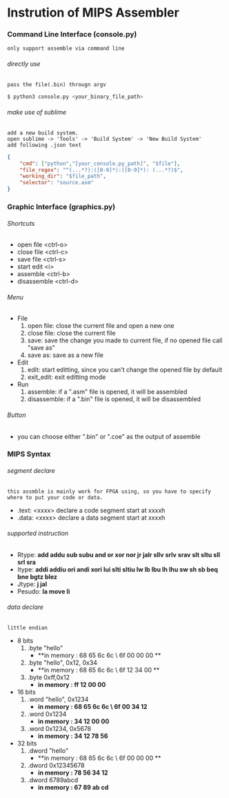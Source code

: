 # Instrution of MIPS Assembler

### Command Line Interface (console.py)
    only support assemble via command line

###### directly use
    pass the file(.bin) througn argv

``` bash 
$ python3 console.py <your_binary_file_path>
```

###### make use of sublime
    add a new build system.
    open sublime -> 'Tools' -> 'Build System' -> 'New Build System'
    add following .json text

``` json
{
    "cmd": ["python","[your_console.py_path]", "$file"],
    "file_regex": "^(...*?):([0-9]*):([0-9]*): (...*?)$",
    "working_dir": "$file_path",
    "selector": "source.asm"
}
```

### Graphic Interface (graphics.py)

###### Shortcuts
- open file    <ctrl-o\>
- close file   <ctrl-c\>
- save file    <ctrl-s\>
- start edit   <i\>
- assemble     <ctrl-b\>
- disassemble  <ctrl-d\>

###### Menu
- File
    1. open file: close the current file and open a new one
    2. close file: close the current file
    3. save: save the change you made to current file, if no opened file call "save as"
    4. save as: save as a new file
- Edit
    1. edit: start editting, since you can't change the opened file by default
    2. exit_edit: exit editting mode
- Run
    1. assemble: if a ".asm" file is opened, it will be assembled
    2. disassemble: if a ".bin" file is opened, it will be disassembled

###### Button
- you can choose either ".bin" or ".coe" as the output of assemble


### MIPS Syntax

###### segment declare
    this assmble is mainly work for FPGA using, so you have to specify where to put your code or data.
- .text: <xxxx\> declare a code segment start at xxxxh
- .data: <xxxx\> declare a data segment start at xxxxh

###### supported instruction
- Rtype: **add addu sub subu and or xor nor jr jalr sllv srlv srav slt sltu sll srl sra**
- Itype: **addi addiu ori andi xori lui slti sltiu lw lb lbu lh lhu sw sh sb beq bne bgtz blez**
- Jtype: **j jal**
- Pesudo: **la move li**

###### data declare
    little endian
- 8 bits 
    1. .byte "hello"
        - **in memory :   68 65 6c 6c \\ 6f 00 00 00 **
    2. .byte "hello", 0x12, 0x34
        - **in memory :   68 65 6c 6c \\ 6f 12 34 00 **
    3. .byte 0xff,0x12
        - **in memory :   ff 12 00 00**
- 16 bits
    1. .word "hello", 0x1234
        - **in memory :   68 65 6c 6c \\ 6f 00 34 12**
    2. .word 0x1234
        - **in memory :   34 12 00 00**
    3. .word 0x1234, 0x5678
        - **in memory :   34 12 78 56**
- 32 bits
    1. .dword "hello"
        - **in memory :   68 65 6c 6c \\ 6f 00 00 00 **
    2. .dword 0x12345678 
        - **in memory :   78 56 34 12**
    3. .dword 6789abcd
        - **in memory  :   67 89 ab cd**